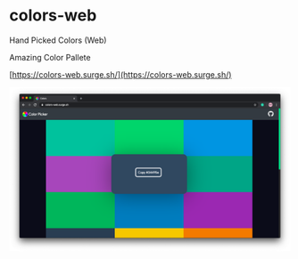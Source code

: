# colors-web
Hand Picked Colors (Web)

Amazing Color Pallete

[https://colors-web.surge.sh/](https://colors-web.surge.sh/)

![](https://github.com/dhruvilxcode/colors-web/blob/master/Screenshot%202020-02-25%20at%2012.06.24%20AM.png?raw=true)
